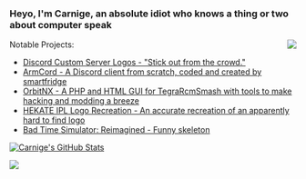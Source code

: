 ### Heyo, I'm Carnige, an absolute idiot who knows a thing or two about computer speak

<img align="right" src="https://user-images.githubusercontent.com/32397453/119230074-acd8cb00-bae8-11eb-870f-50462f2ec591.gif">


Notable Projects:
- [Discord Custom Server Logos - "Stick out from the crowd."](https://github.com/kckarnige/custom-server-logos)
- [ArmCord - A Discord client from scratch, coded and created by smartfridge](https://github.com/smartfrigde/armcord)
- [OrbitNX - A PHP and HTML GUI for TegraRcmSmash with tools to make hacking and modding a breeze](https://github.com/kckarnige/orbitNX/)
- [HEKATE IPL Logo Recreation - An accurate recreation of an apparently hard to find logo](https://github.com/kckarnige/hekate-logo/)
- [Bad Time Simulator: Reimagined - Funny skeleton](https://kckarnige.is-a.dev/BadTimeRevamped/)

[![Carnige's GitHub Stats](https://github-readme-stats.vercel.app/api?username=kckarnige&show_icons=true&title_color=4affab&bg_color=1c1c1c&text_color=fff&icon_color=4affab&border_color=4affab&&border_radius=5px&locale=en&custom_title=Carnige%27s%20GitHub%20Stats%20:3)](https://github.com/kckarnige?tab=repositories&type=source)

[![](https://discord.c99.nl/widget/theme-3/634168893644210186.png)](https://discord.com/users/634168893644210186)
